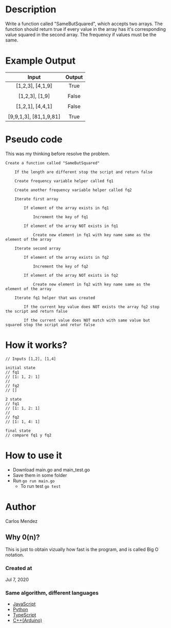 # Description

Write a function called "SameButSquared", which accepts two arrays. The function should return true if every value in the array has it's corresponding value squared in the second array. The frequency if values must be the same. 

# Example Output

| Input                  | Output        |
|:----------------------:|:-------------:|
| [1,2,3], [4,1,9]       | True          |
|                        |               |
| [1,2,3], [1,9]         | False         |
|                        |               |
| [1,2,1], [4,4,1]       | False         |
|                        |               |
| [9,9,1,3], [81,1,9,81] | True          |

# Pseudo code

This was my thinking before resolve the problem.
```
Create a function called "SameButSquared"

    If the length are different stop the script and return false

    Create frequency variable helper called fq1

    Create another frequency variable helper called fq2

    Iterate first array

        If element of the array exists in fq1

            Increment the key of fq1

        If element of the array NOT exists in fq1

            Create new element in fq1 with key name same as the element of the array 

    Iterate second array

        If element of the array exists in fq2

            Increment the key of fq2

        If element of the array NOT exists in fq2

            Create new element in fq2 with key name same as the element of the array 

    Iterate fq1 helper that was created
    
        If the current key value does NOT exists the array fq2 stop the script and return false

        If the current value does NOT match with same value but squared stop the script and retur false
```

# How it works?

```
// Inputs [1,2], [1,4]

initial state
// fq1  
// [1: 1, 2: 1]
//
// fq2
// []

2 state
// fq1  
// [1: 1, 2: 1]
//
// fq2
// [1: 1, 4: 1]

final state
// compare fq1 y fq2
```

# How to use it

* Download main.go and main_test.go
* Save them in some folder
* Run `go run main.go`
	* To run test `go test`

# Author

Carlos Mendez

## Why 0(n)?

This is just to obtain vizually how fast is the program, and is called Big O notation.

### Created at 

Jul 7, 2020

### Same algorithm, different languages

* [JavaScript](https://github.com/cjairm/javascript/tree/master/Algorithms-JS/003_same_but_squared)
* [Python](https://github.com/cjairm/python/tree/master/Algoritms-Py/003_same_but_squared)
* [TypeScript](https://github.com/cjairm/typescript/tree/master/Algorithms-TS/003_same_but_squared)
* [C++(Arduino)](https://github.com/cjairm/arduino/tree/master/Algorithms-Cpp/003_same_but_squared)